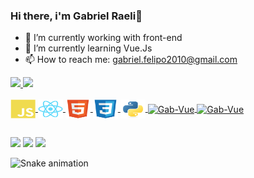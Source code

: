 ### Hi there, i'm Gabriel Raeli👋

- 🔭 I’m currently working with front-end
- 🌱 I’m currently learning Vue.Js
- 📫 How to reach me: gabriel.felipo2010@gmail.com

<div>
  <a href="https://github.com/gabrielfelipo">
  <img height="180em" src="https://github-readme-stats.vercel.app/api?username=gabrielfelipo&show_icons=true&theme=tokyonight&include_all_commits=true&count_private=true"/>
  <img height="180em" src="https://github-readme-stats.vercel.app/api/top-langs/?username=gabrielfelipo&layout=compact&langs_count=7&theme=tokyonight"/>
</div>
  
 <div style="display: inline_block"><br>
  <img align="center" alt="Gab-Js" height="30" width="40" src="https://raw.githubusercontent.com/devicons/devicon/master/icons/javascript/javascript-plain.svg">
  <img align="center" alt="Gab-React" height="30" width="40" src="https://raw.githubusercontent.com/devicons/devicon/master/icons/react/react-original.svg">
  <img align="center" alt="Gab-HTML" height="30" width="40" src="https://raw.githubusercontent.com/devicons/devicon/master/icons/html5/html5-original.svg">
  <img align="center" alt="Gab-CSS" height="30" width="40" src="https://raw.githubusercontent.com/devicons/devicon/master/icons/css3/css3-original.svg">
  <img align="center" alt="Gab-Python" height="30" width="40" src="https://raw.githubusercontent.com/devicons/devicon/master/icons/python/python-original.svg">
  <img align="center" alt="Gab-Vue" height="30" width="40" src="https://cdn.jsdelivr.net/gh/devicons/devicon/icons/vuejs/vuejs-original.svg" />
  <img align="center" alt="Gab-Vue" height="30" width="40" src="https://cdn.jsdelivr.net/gh/devicons/devicon/icons/django/django-original.svg" />
 </div>
  
  ##
  
  <div> 
  <a href="https://www.instagram.com/felipo.raeli/" target="_blank"><img src="https://img.shields.io/badge/-Instagram-%23E4405F?style=for-the-badge&logo=instagram&logoColor=white" target="_blank"></a>
  <a href = "mailto:gabriel.felipo2010@gmail.com"><img src="https://img.shields.io/badge/-Gmail-%23333?style=for-the-badge&logo=gmail&logoColor=white" target="_blank"></a>
  <a href="https://www.linkedin.com/in/gabriel-raeli-20329a1b1/" target="_blank"><img src="https://img.shields.io/badge/-LinkedIn-%230077B5?style=for-the-badge&logo=linkedin&logoColor=white" target="_blank"></a> 
 
  ![Snake animation](https://github.com/gabrielfelipo/rafaballerini/blob/output/github-contribution-grid-snake.svg)
 
</div>
